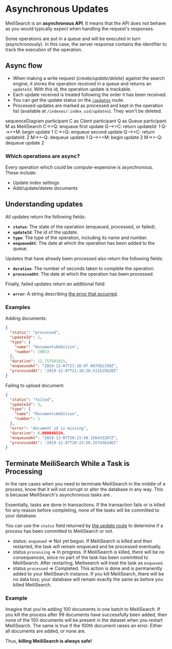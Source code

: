 # Asynchronous Updates

MeiliSearch is an **asynchronous API**. It means that the API does not behave as you would typically expect when handling the request's responses.

Some operations are put in a queue and will be executed in turn (asynchronously). In this case, the server response contains the identifier to track the execution of the operation.

## Async flow

- When making a write request (_create/update/delete_) against the search engine, it stores the operation received in a queue and returns an `updateId`. With this id, the operation update is trackable.
- Each update received is treated following the order it has been received.
- You can get the update status on the [`/updates`](/reference/api/updates.md) route.
- Processed updates are marked as processed and kept in the operation list (available at `/indexes/:index_uid/updates`). They won't be deleted.

<mermaid>
sequenceDiagram
  participant C as Client
  participant Q as Queue
  participant M as MeiliSearch
  C->>Q: enqueue first update
  Q-->>C: return updateId: 1
  Q-->>+M: begin update 1
  C->>Q: enqueue second update
  Q-->>C: return updateId: 2
  M->>-Q: dequeue update 1
  Q-->>+M: begin update 2
  M->>-Q: dequeue update 2
</mermaid>

### Which operations are async?

Every operation which could be compute-expensive is asynchronous. These include:

- Update index settings
- Add/update/delete documents

## Understanding updates

All updates return the following fields:

- **`status`**: The state of the operation (enqueued, processed, or failed).
- **`updateId`**: The id of the update.
- **`type`**: The type of the operation, including its name and number.
- **`enqueuedAt`**: The date at which the operation has been added to the queue.

Updates that have already been processed also return the following fields:

- **`duration`**: The number of seconds taken to complete the operation.
- **`processedAt`**: The date at which the operation has been processed.

Finally, failed updates return an additional field:

- **`error`**: A string describing [the error that occurred](https://docs.meilisearch.com/errors/).

### Examples

Adding documents:

```json
{
  "status": "processed",
  "updateId": 1,
  "type": {
    "name": "DocumentsAddition",
    "number": 19653
  },
  "duration": 12.757581815,
  "enqueuedAt": "2019-12-07T21:10:07.607581330Z",
  "processedAt": "2019-12-07T21:10:20.511525620Z"
}
```

Failing to upload document:

```json
{
  "status": "failed",
  "updateId": 3,
  "type": {
    "name": "DocumentsAddition",
    "number": 1
  },
  "error": "document id is missing",
  "duration": 0.000048524,
  "enqueuedAt": "2019-12-07T20:23:50.156433207Z",
  "processedAt": "2019-12-07T20:23:50.157436246Z"
}
```

## Terminate MeiliSearch While a Task is Processing

In the rare cases when you need to terminate MeiliSearch in the middle of a process, know that it will not corrupt or alter the database in any way. This is because MeiliSearch's asynchronous tasks are <clientGlossary word="atomic"/>.

Essentially, tasks are done in transactions. If the transaction fails or is killed for any reason before completing, none of the tasks will be committed to your database.

You can use the `status` field returned by [the update route](/reference/api/updates.md) to determine if a process has been committed to MeiliSearch or not.

- status: `enqueued` => Not yet begun. If MeiliSearch is killed and then restarted, the task will remain enqueued and be processed eventually.
- status `processing` => In progress. If MeiliSearch is killed, there will be no consequences, since no part of the task has been committed to MeiliSearch. After restarting, Meilisearch will treat the task as `enqueued`.
- status `processed` => Completed. This action is done and is permanently added to your MeiliSearch instance. If you kill MeiliSearch, there will be no data loss; your database will remain exactly the same as before you killed MeiliSearch.

### Example

Imagine that you're adding 100 documents in one batch to MeiliSearch. If you kill the process after 99 documents have successfully been added, then none of the 100 documents will be present in the dataset when you restart MeiliSearch. The same is true if the 100th document raises an error. Either all documents are added, or none are.

Thus, **killing MeiliSearch is always safe!**
